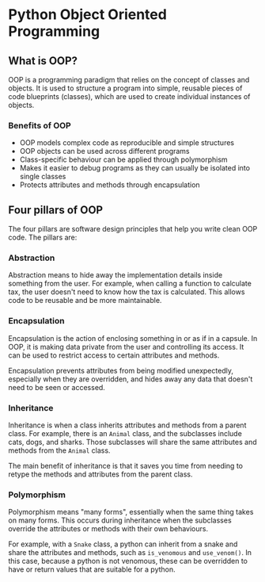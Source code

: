 # Python Object Oriented Programming
## What is OOP?
OOP is a programming paradigm that relies on the concept
of classes and objects. It is used to structure a program
into simple, reusable pieces of code blueprints (classes), 
which are used to create individual instances of objects.

### Benefits of OOP
 * OOP models complex code as reproducible and simple 
   structures
 * OOP objects can be used across different programs
 * Class-specific behaviour can be applied through 
   polymorphism
 * Makes it easier to debug programs as they can usually
   be isolated into single classes
 * Protects attributes and methods through encapsulation

## Four pillars of OOP
The four pillars are software design principles that help
you write clean OOP code. The pillars are:

### Abstraction
Abstraction means to hide away the implementation details
inside something from the user. For example, when calling
a function to calculate tax, the user doesn't need to know
how the tax is calculated. This allows code to be reusable
and be more maintainable.

### Encapsulation
Encapsulation is the action of enclosing something in or 
as if in a capsule. In OOP, it is making data private from
the user and controlling its access. It can be used to 
restrict access to certain attributes and methods.

Encapsulation prevents attributes from being modified
unexpectedly, especially when they are overridden, and 
hides away any data that doesn't need to be seen or 
accessed.

### Inheritance
Inheritance is when a class inherits attributes and methods 
from a parent class. For example, there is an `Animal` class,
and the subclasses include cats, dogs, and sharks. Those
subclasses will share the same attributes and methods from
the `Animal` class.

The main benefit of inheritance is that it saves you time 
from needing to retype the methods and attributes from 
the parent class.

### Polymorphism
Polymorphism means "many forms", essentially when the 
same thing takes on many forms. This occurs during 
inheritance when the subclasses override the attributes or
methods with their own behaviours.

For example, with a `Snake` class, a python can inherit from
a snake and share the attributes and methods, such as 
`is_venomous` and `use_venom()`. In this case, because a
python is not venomous, these can be overridden to have
or return values that are suitable for a python.
